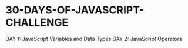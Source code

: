 # 30-DAYS-OF-JAVASCRIPT-CHALLENGE

DAY 1: JavaScript Variables and Data Types
DAY 2: JavaScript Operators
